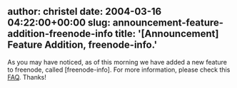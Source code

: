 author: christel
date: 2004-03-16 04:22:00+00:00
slug: announcement-feature-addition-freenode-info
title: '[Announcement] Feature Addition, freenode-info.'
---

As you may have noticed, as of this morning we have added a new feature to freenode, called [freenode-info].  For more information, please check this  [FAQ](http://freenode.net/faq.shtml#freenode-info).  Thanks!
